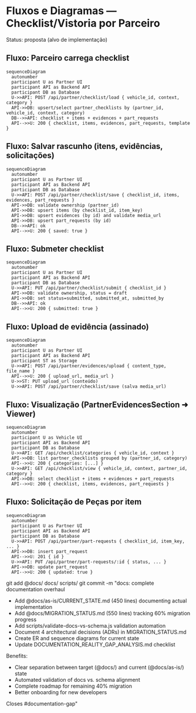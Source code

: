# Fluxos e Diagramas — Checklist/Vistoria por Parceiro

Status: proposta (alvo de implementação)

## Fluxo: Parceiro carrega checklist

```mermaid
sequenceDiagram
  autonumber
  participant U as Partner UI
  participant API as Backend API
  participant DB as Database
  U->>API: POST /api/partner/checklist/load { vehicle_id, context, category }
  API->>DB: upsert/select partner_checklists by (partner_id, vehicle_id, context, category)
  DB-->>API: checklist + items + evidences + part_requests
  API-->>U: 200 { checklist, items, evidences, part_requests, template }
```

## Fluxo: Salvar rascunho (itens, evidências, solicitações)

```mermaid
sequenceDiagram
  autonumber
  participant U as Partner UI
  participant API as Backend API
  participant DB as Database
  U->>API: POST /api/partner/checklist/save { checklist_id, items, evidences, part_requests }
  API->>DB: validate ownership (partner_id)
  API->>DB: upsert items (by checklist_id, item_key)
  API->>DB: upsert evidences (by id) and validate media_url
  API->>DB: upsert part_requests (by id)
  DB-->>API: ok
  API-->>U: 200 { saved: true }
```

## Fluxo: Submeter checklist

```mermaid
sequenceDiagram
  autonumber
  participant U as Partner UI
  participant API as Backend API
  participant DB as Database
  U->>API: PUT /api/partner/checklist/submit { checklist_id }
  API->>DB: validate ownership, status = draft
  API->>DB: set status=submitted, submitted_at, submitted_by
  DB-->>API: ok
  API-->>U: 200 { submitted: true }
```

## Fluxo: Upload de evidência (assinado)

```mermaid
sequenceDiagram
  autonumber
  participant U as Partner UI
  participant API as Backend API
  participant ST as Storage
  U->>API: POST /api/partner/evidences/upload { content_type, file_name }
  API-->>U: 200 { upload_url, media_url }
  U->>ST: PUT upload_url (conteúdo)
  U->>API: POST /api/partner/checklist/save (salva media_url)
```

## Fluxo: Visualização (PartnerEvidencesSection ➜ Viewer)

```mermaid
sequenceDiagram
  autonumber
  participant U as Vehicle UI
  participant API as Backend API
  participant DB as Database
  U->>API: GET /api/checklist/categories { vehicle_id, context }
  API->>DB: list partner_checklists grouped by (partner_id, category)
  API-->>U: 200 { categories: [...] }
  U->>API: GET /api/checklist/view { vehicle_id, context, partner_id, category }
  API->>DB: select checklist + items + evidences + part_requests
  API-->>U: 200 { checklist, items, evidences, part_requests }
```

## Fluxo: Solicitação de Peças por item

```mermaid
sequenceDiagram
  autonumber
  participant U as Partner UI
  participant API as Backend API
  participant DB as Database
  U->>API: POST /api/partner/part-requests { checklist_id, item_key, ... }
  API->>DB: insert part_request
  API-->>U: 201 { id }
  U->>API: PUT /api/partner/part-requests/:id { status, ... }
  API->>DB: update part_request
  API-->>U: 200 { updated: true }
```

git add @docs/ docs/ scripts/ git commit -m "docs: complete documentation overhaul

- Add @docs/as-is/CURRENT_STATE.md (450 lines) documenting actual implementation
- Add @docs/MIGRATION_STATUS.md (550 lines) tracking 60% migration progress
- Add scripts/validate-docs-vs-schema.js validation automation
- Document 4 architectural decisions (ADRs) in MIGRATION_STATUS.md
- Create ER and sequence diagrams for current state
- Update DOCUMENTATION_REALITY_GAP_ANALYSIS.md checklist

Benefits:

- Clear separation between target (@docs/) and current (@docs/as-is/) state
- Automated validation of docs vs. schema alignment
- Complete roadmap for remaining 40% migration
- Better onboarding for new developers

Closes #documentation-gap"
